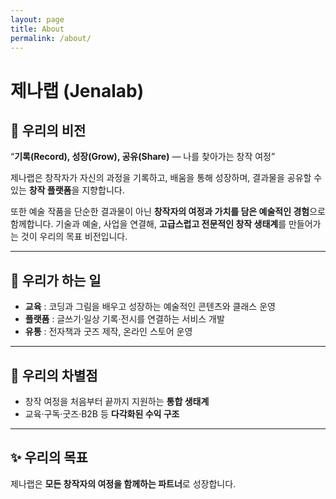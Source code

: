 ```yaml
---
layout: page
title: About
permalink: /about/
---
```


# 제나랩 (Jenalab)

## 🌱 우리의 비전
“**기록(Record), 성장(Grow), 공유(Share)** — 나를 찾아가는 창작 여정” 

제나랩은 창작자가 자신의 과정을 기록하고, 배움을 통해 성장하며, 결과물을 공유할 수 있는 **창작 플랫폼**을 지향합니다.

또한 예술 작품을 단순한 결과물이 아닌 **창작자의 여정과 가치를 담은 예술적인 경험**으로 함께합니다.
기술과 예술, 사업을 연결해, **고급스럽고 전문적인 창작 생태계**를 만들어가는 것이 우리의 목표 비전입니다.

---

## 📖 우리가 하는 일
- **교육** : 코딩과 그림을 배우고 성장하는 예술적인 콘텐츠와 클래스 운영  
- **플랫폼** : 글쓰기·일상 기록·전시를 연결하는 서비스 개발  
- **유통** : 전자책과 굿즈 제작, 온라인 스토어 운영  
<!-- - **솔루션** : 창작자와 기업을 위한 프로젝트 관리 및 교육 관리 시스템   -->

---

## 🎯 우리의 차별점
- 창작 여정을 처음부터 끝까지 지원하는 **통합 생태계**  
- 교육·구독·굿즈·B2B 등 **다각화된 수익 구조**  
<!-- - MZ세대 맞춤형 **커뮤니티 기반 학습 경험**   -->

---

## ✨ 우리의 목표
제나랩은 **모든 창작자의 여정을 함께하는 파트너**로 성장합니다.